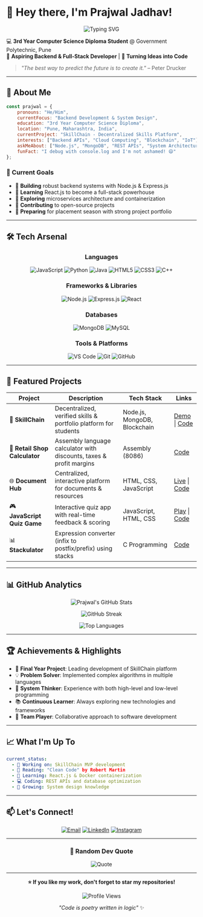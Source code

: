 # 👋 Hey there, I'm Prajwal Jadhav!

<div align="center">
  
![Typing SVG](https://readme-typing-svg.herokuapp.com?font=Fira+Code&pause=1000&color=36BCF7&center=true&vCenter=true&width=435&lines=Backend+%26+Full-Stack+Developer;Computer+Science+Student;Problem+Solver+%26+Innovator;Always+Learning%2C+Always+Building)

</div>

💻 **3rd Year Computer Science Diploma Student** @ Government Polytechnic, Pune  
🚀 **Aspiring Backend & Full-Stack Developer** | 🎯 **Turning Ideas into Code**

> *"The best way to predict the future is to create it."* – Peter Drucker

---

## 🚀 About Me

```javascript
const prajwal = {
    pronouns: "He/Him",
    currentFocus: "Backend Development & System Design",
    education: "3rd Year Computer Science Diploma",
    location: "Pune, Maharashtra, India",
    currentProject: "SkillChain - Decentralized Skills Platform",
    interests: ["Backend APIs", "Cloud Computing", "Blockchain", "IoT"],
    askMeAbout: ["Node.js", "MongoDB", "REST APIs", "System Architecture"],
    funFact: "I debug with console.log and I'm not ashamed! 😄"
};
```

### 🎯 Current Goals
- 🔹 **Building** robust backend systems with Node.js & Express.js
- 🔹 **Learning** React.js to become a full-stack powerhouse
- 🔹 **Exploring** microservices architecture and containerization
- 🔹 **Contributing** to open-source projects
- 🔹 **Preparing** for placement season with strong project portfolio

---

## 🛠️ Tech Arsenal

<div align="center">

### Languages
![JavaScript](https://img.shields.io/badge/JavaScript-F7DF1E?style=for-the-badge&logo=javascript&logoColor=black)
![Python](https://img.shields.io/badge/Python-3776AB?style=for-the-badge&logo=python&logoColor=white)
![Java](https://img.shields.io/badge/Java-ED8B00?style=for-the-badge&logo=java&logoColor=white)
![HTML5](https://img.shields.io/badge/HTML5-E34F26?style=for-the-badge&logo=html5&logoColor=white)
![CSS3](https://img.shields.io/badge/CSS3-1572B6?style=for-the-badge&logo=css3&logoColor=white)
![C++](https://img.shields.io/badge/C++-525252?style=for-the-badge&logo=assembly&logoColor=white)

### Frameworks & Libraries
![Node.js](https://img.shields.io/badge/Node.js-43853D?style=for-the-badge&logo=node.js&logoColor=white)
![Express.js](https://img.shields.io/badge/Express.js-404D59?style=for-the-badge&logo=express&logoColor=white)
![React](https://img.shields.io/badge/React-20232A?style=for-the-badge&logo=react&logoColor=61DAFB)

### Databases
![MongoDB](https://img.shields.io/badge/MongoDB-4EA94B?style=for-the-badge&logo=mongodb&logoColor=white)
![MySQL](https://img.shields.io/badge/MySQL-005C84?style=for-the-badge&logo=mysql&logoColor=white)

### Tools & Platforms
![VS Code](https://img.shields.io/badge/VS_Code-0078d4?style=for-the-badge&logo=visual%20studio%20code&logoColor=white)
![Git](https://img.shields.io/badge/Git-F05032?style=for-the-badge&logo=git&logoColor=white)
![GitHub](https://img.shields.io/badge/GitHub-100000?style=for-the-badge&logo=github&logoColor=white)

</div>

---

## 📂 Featured Projects

<div align="center">

| Project | Description | Tech Stack | Links |
|---------|-------------|------------|-------|
| 🔐 **SkillChain** | Decentralized, verified skills & portfolio platform for students | Node.js, MongoDB, Blockchain | [Demo](#) \| [Code](#) |
| 📝 **Retail Shop Calculator** | Assembly language calculator with discounts, taxes & profit margins | Assembly (8086) | [Code](#) |
| 🌐 **Document Hub** | Centralized, interactive platform for documents & resources | HTML, CSS, JavaScript | [Live](#) \| [Code](#) |
| 🎮 **JavaScript Quiz Game** | Interactive quiz app with real-time feedback & scoring | JavaScript, HTML, CSS | [Play](#) \| [Code](#) |
| 📊 **Stackulator** | Expression converter (infix to postfix/prefix) using stacks | C Programming | [Code](#) |

</div>

---

## 📊 GitHub Analytics

<div align="center">
  
![Prajwal's GitHub Stats](https://github-readme-stats.vercel.app/api?username=prajwaljadhav&show_icons=true&theme=radical&hide_border=true&count_private=true)

![GitHub Streak](https://github-readme-streak-stats.herokuapp.com/?user=prajwaljadhav&theme=radical&hide_border=true)

![Top Languages](https://github-readme-stats.vercel.app/api/top-langs/?username=prajwaljadhav&theme=radical&hide_border=true&layout=compact)

</div>

---

## 🏆 Achievements & Highlights

- 🎯 **Final Year Project**: Leading development of SkillChain platform
- 💡 **Problem Solver**: Implemented complex algorithms in multiple languages
- 🔧 **System Thinker**: Experience with both high-level and low-level programming
- 📚 **Continuous Learner**: Always exploring new technologies and frameworks
- 🤝 **Team Player**: Collaborative approach to software development

---

## 📈 What I'm Up To

```yaml
current_status:
  - 🔨 Working on: SkillChain MVP development
  - 📖 Reading: "Clean Code" by Robert Martin
  - 🎯 Learning: React.js & Docker containerization
  - 💻 Coding: REST APIs and database optimization
  - 🌱 Growing: System design knowledge
```

---

## 📫 Let's Connect!

<div align="center">

[![Email](https://img.shields.io/badge/Email-D14836?style=for-the-badge&logo=gmail&logoColor=white)](mailto:prajwaljadhav@example.com)
[![LinkedIn](https://img.shields.io/badge/LinkedIn-0077B5?style=for-the-badge&logo=linkedin&logoColor=white)](https://www.linkedin.com/feed/)
[![Instagram](https://img.shields.io/badge/Instagram-E4405F?style=for-the-badge&logo=instagram&logoColor=white)](https://instagram.com/insightbyte_)


</div>

---

<div align="center">

### 💭 Random Dev Quote
![Quote](https://quotes-github-readme.vercel.app/api?type=horizontal&theme=radical)


---

**⭐ If you like my work, don't forget to star my repositories!**

![Profile Views](https://komarev.com/ghpvc/?username=prajwaljadhav&color=blueviolet&style=for-the-badge)

*"Code is poetry written in logic"* ✨

</div>
